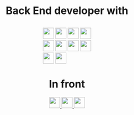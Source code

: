 <center>
  <h1 style=""> Back End developer with </h1>

  <div style="display: grid; grid-template-columns: auto auto auto auto; gap: 4px; align-items: center; justify-content: center; margin-top: 30px">

  <a href="https://www.typescriptlang.org/">
    <img height="30" src="https://img.shields.io/badge/-TypeScript-FFFAFA?logo=typescript"/>
  </a>

  <a href="http://nestjs.com">
    <img height="30" src="https://img.shields.io/badge/-NestJS-DC143C?logo=nestjs"/>
  </a>

  <a href="https://expressjs.com/">
    <img height="30" src="https://img.shields.io/badge/-Express-32CD32?logo=express"/>
  </a>

  <a href="https://www.docker.com/">
    <img height="30" src="https://img.shields.io/badge/-Docker-FFFAFA?logo=docker"/>
  </a>

  <a href="https://graphql.org/">
    <img height="30" src="https://img.shields.io/badge/-GraphQL-FF00FF?logo=graphql"/>
  </a>

  <a href="https://www.prisma.io/">
    <img height="30" src="https://img.shields.io/badge/-Prisma-191970?logo=prisma"/>
  </a>

  <a href="https://typeorm.io/">
    <img height="30" src="https://img.shields.io/badge/-TypeORM-DEB887?logo=typeorm"/>
  </a>

  <a href="https://www.postgresql.org/">
    <img height="30" src="https://img.shields.io/badge/-PostgresQL-FFFAFA?logo=postgresql"/>
  </a>
  
  <a href="https://typeorm.io/">
    <img height="30" src="https://img.shields.io/badge/-MySQL-FFFAFA?logo=mysql"/>
  </a>

  <a href="https://www.mysql.com/">
    <img height="30" src="https://img.shields.io/badge/-Kafka-2E8B57?logo=apachekafka"/>
  </a>

  </div>

  <h1>In front</h1>

  <a href="https://pt-br.reactjs.org/">
    <img height="30" src="https://img.shields.io/badge/-ReactJS-696969?logo=react"/>
  </a>

  <a href="https://pt-br.reactjs.org/">
    <img height="30" src="https://img.shields.io/badge/-ReactJS-696969?logo=tailwindcss"/>
  </a>

  <a href="https://pt-br.reactjs.org/">
    <img height="30" src="https://img.shields.io/badge/-StyledComponent-696969?logo=styledcomponents"/>
  </a>
</center>
